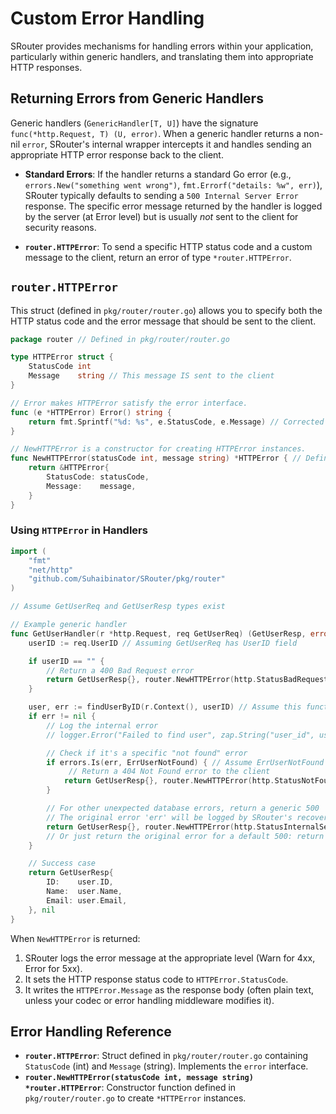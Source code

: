 # Custom Error Handling

SRouter provides mechanisms for handling errors within your application, particularly within generic handlers, and translating them into appropriate HTTP responses.

## Returning Errors from Generic Handlers

Generic handlers (`GenericHandler[T, U]`) have the signature `func(*http.Request, T) (U, error)`. When a generic handler returns a non-nil `error`, SRouter's internal wrapper intercepts it and handles sending an appropriate HTTP error response back to the client.

-   **Standard Errors**: If the handler returns a standard Go error (e.g., `errors.New("something went wrong")`, `fmt.Errorf("details: %w", err)`), SRouter typically defaults to sending a `500 Internal Server Error` response. The specific error message returned by the handler is logged by the server (at Error level) but is usually *not* sent to the client for security reasons.

-   **`router.HTTPError`**: To send a specific HTTP status code and a custom message to the client, return an error of type `*router.HTTPError`.

## `router.HTTPError`

This struct (defined in `pkg/router/router.go`) allows you to specify both the HTTP status code and the error message that should be sent to the client.

```go
package router // Defined in pkg/router/router.go

type HTTPError struct {
    StatusCode int
    Message    string // This message IS sent to the client
}

// Error makes HTTPError satisfy the error interface.
func (e *HTTPError) Error() string {
    return fmt.Sprintf("%d: %s", e.StatusCode, e.Message) // Corrected implementation
}

// NewHTTPError is a constructor for creating HTTPError instances.
func NewHTTPError(statusCode int, message string) *HTTPError { // Defined in pkg/router/router.go
    return &HTTPError{
        StatusCode: statusCode,
        Message:    message,
    }
}
```

### Using `HTTPError` in Handlers

```go
import (
    "fmt"
    "net/http"
    "github.com/Suhaibinator/SRouter/pkg/router"
)

// Assume GetUserReq and GetUserResp types exist

// Example generic handler
func GetUserHandler(r *http.Request, req GetUserReq) (GetUserResp, error) {
    userID := req.UserID // Assuming GetUserReq has UserID field

    if userID == "" {
        // Return a 400 Bad Request error
        return GetUserResp{}, router.NewHTTPError(http.StatusBadRequest, "User ID cannot be empty")
    }

    user, err := findUserByID(r.Context(), userID) // Assume this function exists
    if err != nil {
        // Log the internal error
        // logger.Error("Failed to find user", zap.String("user_id", userID), zap.Error(err))

        // Check if it's a specific "not found" error
        if errors.Is(err, ErrUserNotFound) { // Assume ErrUserNotFound exists
             // Return a 404 Not Found error to the client
            return GetUserResp{}, router.NewHTTPError(http.StatusNotFound, fmt.Sprintf("User with ID %s not found", userID))
        }

        // For other unexpected database errors, return a generic 500
        // The original error 'err' will be logged by SRouter's recovery/error handling mechanism.
        return GetUserResp{}, router.NewHTTPError(http.StatusInternalServerError, "An internal error occurred while fetching the user")
        // Or just return the original error for a default 500: return GetUserResp{}, err
    }

    // Success case
    return GetUserResp{
        ID:    user.ID,
        Name:  user.Name,
        Email: user.Email,
    }, nil
}
```

When `NewHTTPError` is returned:

1.  SRouter logs the error message at the appropriate level (Warn for 4xx, Error for 5xx).
2.  It sets the HTTP response status code to `HTTPError.StatusCode`.
3.  It writes the `HTTPError.Message` as the response body (often plain text, unless your codec or error handling middleware modifies it).

## Error Handling Reference

-   **`router.HTTPError`**: Struct defined in `pkg/router/router.go` containing `StatusCode` (int) and `Message` (string). Implements the `error` interface.
-   **`router.NewHTTPError(statusCode int, message string) *router.HTTPError`**: Constructor function defined in `pkg/router/router.go` to create `*HTTPError` instances.
